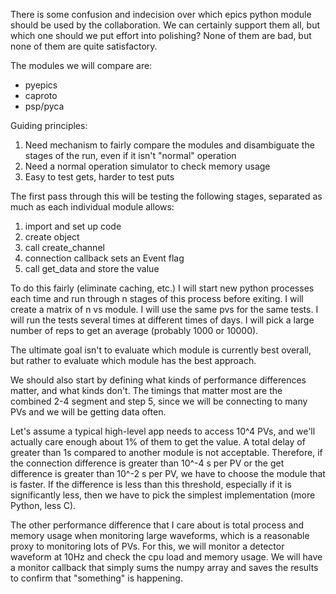 There is some confusion and indecision over which epics python module should be used by the collaboration. We can certainly support them all, but which one should we put effort into polishing? None of them are bad, but none of them are quite satisfactory.

The modules we will compare are:
- pyepics
- caproto
- psp/pyca

Guiding principles:
1. Need mechanism to fairly compare the modules and disambiguate the stages of the run, even if it isn't "normal" operation
2. Need a normal operation simulator to check memory usage
3. Easy to test gets, harder to test puts

The first pass through this will be testing the following stages, separated as much as each individual module allows:

1. import and set up code
2. create object
3. call create_channel
4. connection callback sets an Event flag
5. call get_data and store the value

To do this fairly (eliminate caching, etc.) I will start new python processes each time and run through n stages of this process before exiting. I will create a matrix of n vs module. I will use the same pvs for the same tests. I will run the tests several times at different times of days. I will pick a large number of reps to get an average (probably 1000 or 10000).

The ultimate goal isn't to evaluate which module is currently best overall, but rather to evaluate which module has the best approach.

We should also start by defining what kinds of performance differences matter, and what kinds don't. The timings that matter most are the combined 2-4 segment and step 5, since we will be connecting to many PVs and we will be getting data often.

Let's assume a typical high-level app needs to access 10^4 PVs, and we'll actually care enough about 1% of them to get the value. A total delay of greater than 1s compared to another module is not acceptable. Therefore, if the connection difference is greater than 10^-4 s per PV or the get difference is greater than 10^-2 s per PV, we have to choose the module that is faster. If the difference is less than this threshold, especially if it is significantly less, then we have to pick the simplest implementation (more Python, less C).

The other performance difference that I care about is total process and memory usage when monitoring large waveforms, which is a reasonable proxy to monitoring lots of PVs. For this, we will monitor a detector waveform at 10Hz and check the cpu load and memory usage. We will have a monitor callback that simply sums the numpy array and saves the results to confirm that "something" is happening.
